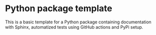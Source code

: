 # Python package template
This is a basic template for a Python package containing documentation with Sphinx, automatized tests using GitHub actions and PyPi setup.
